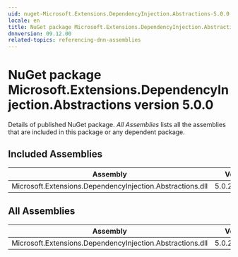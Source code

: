 ```yaml
---
uid: nuget-Microsoft.Extensions.DependencyInjection.Abstractions-5.0.0
locale: en
title: NuGet package Microsoft.Extensions.DependencyInjection.Abstractions version 5.0.0
dnnversion: 09.12.00
related-topics: referencing-dnn-assemblies
---
```


# NuGet package Microsoft.Extensions.DependencyInjection.Abstractions version 5.0.0
Details of published NuGet package.
*All Assemblies* lists all the assemblies that are included in this package or any dependent package.

## Included Assemblies

|Assembly|Version|
|---|---|
|Microsoft.Extensions.DependencyInjection.Abstractions.dll|5.0.20.51904|

## All Assemblies

|Assembly|Version|
|---|---|
|Microsoft.Extensions.DependencyInjection.Abstractions.dll|5.0.20.51904|

